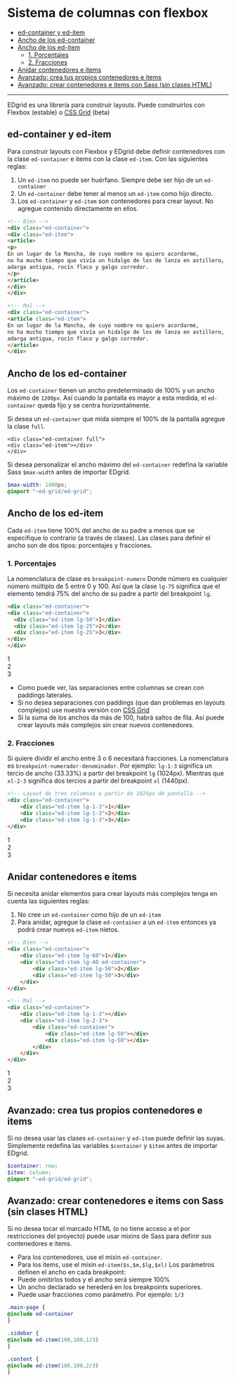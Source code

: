 # Sistema de columnas con flexbox
<!-- TOC -->

- [ed-container y ed-item](#ed-container-y-ed-item)
- [Ancho de los ed-container](#ancho-de-los-ed-container)
- [Ancho de los ed-item](#ancho-de-los-ed-item)
    - [1. Porcentajes](#1-porcentajes)
    - [2. Fracciones](#2-fracciones)
- [Anidar contenedores e items](#anidar-contenedores-e-items)
- [Avanzado: crea tus propios contenedores e items](#avanzado-crea-tus-propios-contenedores-e-items)
- [Avanzado: crear contenedores e items con Sass (sin clases HTML)](#avanzado-crear-contenedores-e-items-con-sass-sin-clases-html)

<!-- /TOC -->

--- 

EDgrid es una librería para construir layouts. Puede construirlos con Flexbox (estable) o [CSS Grid](/documentacion/layout-css-grid.html) (beta)

<a id="markdown-ed-container-y-ed-item" name="ed-container-y-ed-item"></a>
## ed-container y ed-item

Para construir layouts con Flexbox y EDgrid debe definir contenedores con la clase `ed-container` e items con la clase `ed-item`. Con las siguientes reglas:

1. Un `ed-item` no puede ser huérfano. Siempre debe ser hijo de un `ed-container`
2. Un `ed-container` debe tener al menos un `ed-item` como hijo directo.
3. Los `ed-container` y `ed-item` son contenedores para crear layout. No agregue contenido directamente en ellos.


```html
<!-- Bien -->
<div class="ed-container">
<div class="ed-item">
<article>
<p>
En un lugar de la Mancha, de cuyo nombre no quiero acordarme,
no ha mucho tiempo que vivía un hidalgo de los de lanza en astillero,
adarga antigua, rocín flaco y galgo corredor.
</p>
</article>
</div>
</div>

<!-- Mal -->
<div class="ed-container">
<article class="ed-item">
En un lugar de la Mancha, de cuyo nombre no quiero acordarme,
no ha mucho tiempo que vivía un hidalgo de los de lanza en astillero,
adarga antigua, rocín flaco y galgo corredor.
</article>
</div>
```

<a id="markdown-ancho-de-los-ed-container" name="ancho-de-los-ed-container"></a>
## Ancho de los ed-container

Los `ed-container` tienen un ancho predeterminado de 100% y un ancho máximo de `1200px`. Así cuando la pantalla es mayor a esta medida, el `ed-container` queda fijo y se centra horizontalmente.

Si desea un `ed-container` que mida siempre el 100% de la pantalla agregue la clase `full`.

```markup
<div class="ed-container full">
<div class="ed-item"></div>
</div>
```

Si desea personalizar el ancho máximo del `ed-container` redefina la variable Sass `$max-width` antes de importar EDgrid.

```scss
$max-width: 1400px;
@import "~ed-grid/ed-grid";
```

<a id="markdown-ancho-de-los-ed-item" name="ancho-de-los-ed-item"></a>
## Ancho de los ed-item

Cada `ed-item` tiene 100% del ancho de su padre a menos que se especifique lo contrario (a través de clases). Las clases para definir el ancho son de dos tipos: porcentajes y fracciones.

<a id="markdown-1-porcentajes" name="1-porcentajes"></a>
### 1. Porcentajes

La nomenclatura de clase es `breakpoint-numero` Donde número es cualquier número múltiplo de 5 entre 0 y 100. Así que la clase `lg-75` significa que el elemento tendrá 75% del ancho de su padre a partir del breakpoint `lg`.

```html
<div class="ed-container">
<div class="ed-container">
  <div class="ed-item lg-50">1</div>
  <div class="ed-item lg-25">2</div>
  <div class="ed-item lg-25">3</div>
</div>
</div>
```

<div class="ed-grid-demo">
<div class="ed-container">
  <div class="ed-item lg-50">1</div>
  <div class="ed-item lg-25">2</div>
  <div class="ed-item lg-25">3</div>
</div>
</div>

* Como puede ver, las separaciones entre columnas se crean con paddings laterales.
* Si no desea separaciones con paddings (que dan problemas en layouts complejos) use nuestra versión con [CSS Grid](/documentacion/layout-css-grid.html)
* Si la suma de los anchos da más de 100, habrá saltos de fila. Así puede crear layouts más complejos sin crear nuevos contenedores.


<a id="markdown-2-fracciones" name="2-fracciones"></a>
### 2. Fracciones

Si quiere dividir el ancho entre 3 o 6 necesitará fracciones. La nomenclatura es `breakpoint-numerador-denominador`. Por ejemplo: `lg-1-3` significa un tercio de ancho (33.33%) a partir del breakpoint `lg` (1024px). Mientras que `xl-2-3` significa dos tercios a partir del breakpoint `xl` (1440px).

```html
<!-- Layout de tres columnas a partir de 1024px de pantalla -->
<div class="ed-container">
    <div class="ed-item lg-1-3">1</div>
    <div class="ed-item lg-1-3">2</div>
    <div class="ed-item lg-1-3">3</div>
</div>
```

<div class="ed-grid-demo">
<div class="ed-container">
<div class="ed-item lg-1-3">1</div>
<div class="ed-item lg-1-3">2</div>
<div class="ed-item lg-1-3">3</div>
</div>
</div>

<a id="markdown-anidar-contenedores-e-items" name="anidar-contenedores-e-items"></a>
## Anidar contenedores e items

Si necesita anidar elementos para crear layouts más complejos tenga en cuenta las siguientes reglas:

1. No cree un `ed-container` como hijo de un `ed-item`
2. Para anidar, agregue la clase `ed-container` a un `ed-item` entonces ya podrá crear nuevos `ed-item` nietos.

```html
<!-- Bien -->
<div class="ed-container">
    <div class="ed-item lg-60">1</div>
    <div class="ed-item lg-40 ed-container">
        <div class="ed-item lg-50">2</div>
        <div class="ed-item lg-50">3</div>
    </div>
</div>

<!-- Mal -->
<div class="ed-container">
    <div class="ed-item lg-1-3"></div>
    <div class="ed-item lg-2-3">
        <div class="ed-container">
            <div class="ed-item lg-50"></div>
            <div class="ed-item lg-50"></div>
        </div>
    </div>
</div>
```
<div class="ed-grid-demo">
<div class="ed-container">
    <div class="ed-item lg-60">1</div>
    <div class="ed-item lg-40 ed-container">
        <div class="ed-item lg-50">2</div>
        <div class="ed-item lg-50">3</div>
    </div>
</div>
</div>

<a id="markdown-avanzado-crea-tus-propios-contenedores-e-items" name="avanzado-crea-tus-propios-contenedores-e-items"></a>
## Avanzado: crea tus propios contenedores e items

Si no desea usar las clases `ed-container` y `ed-item` puede definir las suyas. Simplemente redefina las variables `$container` y `$item` antes de importar EDgrid.

```scss
$container: row;
$item: column;
@import "~ed-grid/ed-grid";
```

<a id="markdown-avanzado-crear-contenedores-e-items-con-sass-sin-clases-html" name="avanzado-crear-contenedores-e-items-con-sass-sin-clases-html"></a>
## Avanzado: crear contenedores e items con Sass (sin clases HTML)

Si no desea tocar el marcado HTML (o no tiene acceso a el por restricciones del proyecto) puede usar mixins de Sass para definir sus contenedores e items.

* Para los contenedores, use el mixin `ed-container`.
* Para los items, use el mixin `ed-item($s,$m,$lg,$xl)` Los parámetros definen el ancho en cada breakpoint:
* Puede omitirlos todos y el ancho será siempre 100%
* Un ancho declarado se herederá en los breakpoints superiores.
* Puede usar fracciones como parámetro. Por ejemplo: `1/3`

```scss
.main-page {
@include ed-container
}

.sidebar {
@include ed-item(100,100,1/3)
}

.content {
@include ed-item(100,100,2/3)
}
```
